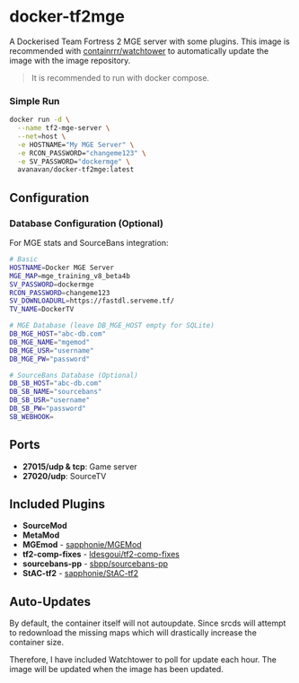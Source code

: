 # docker-tf2mge

A Dockerised Team Fortress 2 MGE server with some plugins. This image is recommended with [containrrr/watchtower](https://github.com/containrrr/watchtower) to automatically update the image with the image repository.

> It is recommended to run with docker compose.

### Simple Run

```bash
docker run -d \
  --name tf2-mge-server \
  --net=host \
  -e HOSTNAME="My MGE Server" \
  -e RCON_PASSWORD="changeme123" \
  -e SV_PASSWORD="dockermge" \
  avanavan/docker-tf2mge:latest
```

## Configuration

### Database Configuration (Optional)

For MGE stats and SourceBans integration:

```bash
# Basic
HOSTNAME=Docker MGE Server
MGE_MAP=mge_training_v8_beta4b
SV_PASSWORD=dockermge
RCON_PASSWORD=changeme123
SV_DOWNLOADURL=https://fastdl.serveme.tf/
TV_NAME=DockerTV

# MGE Database (leave DB_MGE_HOST empty for SQLite)
DB_MGE_HOST="abc-db.com"
DB_MGE_NAME="mgemod"
DB_MGE_USR="username"
DB_MGE_PW="password"

# SourceBans Database (Optional)
DB_SB_HOST="abc-db.com"
DB_SB_NAME="sourcebans"
DB_SB_USR="username"
DB_SB_PW="password"
SB_WEBHOOK=
```

## Ports

- **27015/udp & tcp**: Game server
- **27020/udp**: SourceTV

## Included Plugins

- **SourceMod** 
- **MetaMod**
- **MGEmod** - [sapphonie/MGEMod](https://github.com/sapphonie/MGEMod)
- **tf2-comp-fixes** - [ldesgoui/tf2-comp-fixes](https://github.com/ldesgoui/tf2-comp-fixes)
- **sourcebans-pp** - [sbpp/sourcebans-pp](https://github.com/sbpp/sourcebans-pp)
- **StAC-tf2** - [sapphonie/StAC-tf2](https://github.com/sapphonie/StAC-tf2)

## Auto-Updates

By default, the container itself will not autoupdate. Since srcds will attempt to redownload the missing maps which will drastically increase the container size. 

Therefore, I have included Watchtower to poll for update each hour. The image will be updated when the image has been updated.